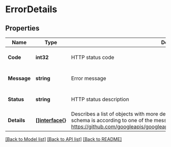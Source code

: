 # ErrorDetails

## Properties
Name | Type | Description | Notes
------------ | ------------- | ------------- | -------------
**Code** | **int32** | HTTP status code | [optional] [default to null]
**Message** | **string** | Error message | [optional] [default to null]
**Status** | **string** | HTTP status description | [optional] [default to null]
**Details** | [**[]interface{}**](interface{}.md) | Describes a list of objects with more detailed information of the given error. Each detail schema is according to one of the messages defined in Google&#x27;s API: https://github.com/googleapis/googleapis/blob/master/google/rpc/error_details.proto\&quot;  | [optional] [default to null]

[[Back to Model list]](../README.md#documentation-for-models) [[Back to API list]](../README.md#documentation-for-api-endpoints) [[Back to README]](../README.md)

